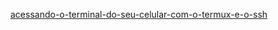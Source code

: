 [acessando-o-terminal-do-seu-celular-com-o-termux-e-o-ssh](https://www.tabnews.com.br/HarukaYamamoto0/acessando-o-terminal-do-seu-celular-com-o-termux-e-o-ssh)

	